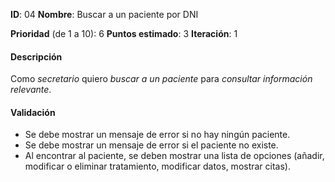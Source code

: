 **ID**: 04
**Nombre**: Buscar a un paciente por DNI

**Prioridad** (de 1 a 10): 6
**Puntos estimado**: 3
**Iteración**: 1

#### Descripción

Como *secretario* quiero *buscar a un paciente* para *consultar información relevante*.

#### Validación

* Se debe mostrar un mensaje de error si no hay ningún paciente.
* Se debe mostrar un mensaje de error si el paciente no existe.
* Al encontrar al paciente, se deben mostrar una lista de opciones (añadir, modificar o eliminar tratamiento, modificar datos, mostrar citas).